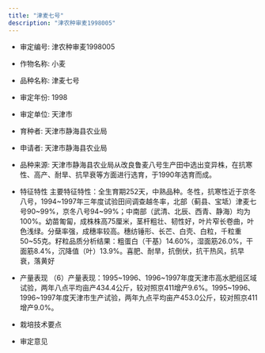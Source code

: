 ```yaml
---
title: "津麦七号"
description: "津农种审麦1998005"
---
```

* 审定编号:  津农种审麦1998005

*  作物名称:  小麦

*  品种名称:  津麦七号

*  审定年份:  1998

*  审定单位:  天津市

* 育种者:  天津市静海县农业局

*  申请者:  天津市静海县农业局

*  品种来源:  天津市静海县农业局从改良鲁麦八号生产田中选出变异株，在抗寒性、高产、耐旱、抗早衰等方面进行选育，于1990年选育而成。

*  特征特性
主要特征特性：全生育期252天，中熟品种。冬性，抗寒性近于京冬八号，1994~1997年三年度试验田间调查越冬率，北部（蓟县、宝坻）津麦七号90~99%，京冬八号94~99%；中南部（武清、北辰、西青、静海）均为100%。幼苗匍匐，成株株高75厘米，茎杆粗壮、韧性好，叶片窄长卷曲，叶色浅绿。分蘖率强，成穗率较高。穗纺锤形、长芒、白壳、白粒，千粒重50~55克。籽粒品质分析结果：粗蛋白（干基）14.60%，湿面筋26.0%，干面筋8.4%，沉降值（叶）13.9%。喜肥、耐旱，抗倒伏，抗干热风，抗早衰，落黄好

*  产量表现
（6）产量表现：1995~1996、1996~1997年度天津市高水肥组区域试验，两年八点平均亩产434.4公斤，较对照京411增产9.6%。1995~1996、1996~1997年度天津市生产试验，两年九点平均亩产453.0公斤，较对照京411增产9.0%。

*  栽培技术要点


*  审定意见

